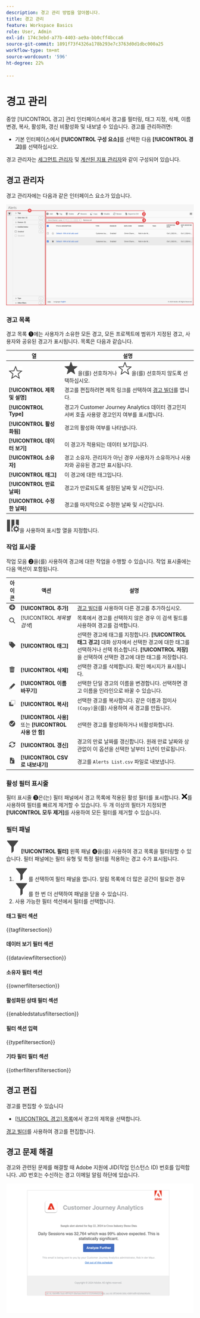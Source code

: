 ```yaml
---
description: 경고 관리 방법을 알아봅니다.
title: 경고 관리
feature: Workspace Basics
role: User, Admin
exl-id: 174c3ebd-a77b-4403-ae9a-bb0cff4bcca6
source-git-commit: 1891f73f4326a178b293e7c3763d0d1dbc000a25
workflow-type: tm+mt
source-wordcount: '596'
ht-degree: 22%

---
```


# 경고 관리


중앙 [!UICONTROL 경고] 관리 인터페이스에서 경고를 필터링, 태그 지정, 삭제, 이름 변경, 복사, 활성화, 갱신 비활성화 및 내보낼 수 있습니다. 경고를 관리하려면:

* 기본 인터페이스에서 **[!UICONTROL 구성 요소]**&#x200B;를 선택한 다음 **[!UICONTROL 경고]**&#x200B;를 선택하십시오.

경고 관리자는 [세그먼트 관리자](/help/components/segments/seg-manage.md) 및 [계산된 지표 관리자](/help/components/calc-metrics/cm-workflow/cm-manager.md)와 같이 구성되어 있습니다.


## 경고 관리자

경고 관리자에는 다음과 같은 인터페이스 요소가 있습니다.

![필터 인터페이스](assets/alerts-manager.png)

### 경고 목록

경고 목록 ➊에는 사용자가 소유한 모든 경고, 모든 프로젝트에 범위가 지정된 경고, 사용자와 공유된 경고가 표시됩니다. 목록은 다음과 같습니다.

| 열 | 설명 |
|---|---|
| ![StarOutline](/help/assets/icons/StarOutline.svg) | ![Star](/help/assets/icons/Star.svg)을(를) 선호하거나 ![StarOutline](/help/assets/icons/StarOutline.svg)을(를) 선호하지 않도록 선택하십시오. |
| **[!UICONTROL 제목 및 설명]** | 경고를 편집하려면 제목 링크를 선택하여 [경고 빌더](alert-builder.md#alert-builder)를 엽니다. |
| **[!UICONTROL Type]** | 경고가 Customer Journey Analytics 데이터 경고인지 서버 호출 사용량 경고인지 여부를 표시합니다. |
| **[!UICONTROL 활성화됨]** | 경고의 활성화 여부를 나타냅니다. |
| **[!UICONTROL 데이터 보기]** | 이 경고가 적용되는 데이터 보기입니다. |
| **[!UICONTROL 소유자]** | 경고 소유자. 관리자가 아닌 경우 사용자가 소유하거나 사용자와 공유된 경고만 표시됩니다. |
| **[!UICONTROL 태그]** | 이 경고에 대한 태그입니다. |
| **[!UICONTROL 만료 날짜]** | 경고가 만료되도록 설정된 날짜 및 시간입니다. |
| **[!UICONTROL 수정한 날짜]** | 경고를 마지막으로 수정한 날짜 및 시간입니다. |

<!-- When "Last used" column is added, add this information as the description: Shows the date when the alert was last used. <p>This information can help you determine whether a component is valuable to users in your organization, where it is used, and if it needs to be deleted or modified.</p><p>Consider the following when viewing this column:</p><ul><li>This information does not include usage from the API, Report Builder, or Data Warehouse.</li><li>For some components, this column might not contain data if the component was last used prior to September 2023.</li></ul> -->

![ColumnSetting](/help/assets/icons/ColumnSetting.svg)을 사용하여 표시할 열을 지정합니다.

### 작업 표시줄

작업 모음 ➋을(를) 사용하여 경고에 대한 작업을 수행할 수 있습니다. 작업 표시줄에는 다음 액션이 포함됩니다.

| 아이콘 | 액션 | 설명 |
|:---:|---|---|
| ![AddCircle](/help/assets/icons/AddCircle.svg) | **[!UICONTROL 추가]** | [경고 빌더](alert-builder.md#alert-builder)를 사용하여 다른 경고를 추가하십시오. |
| ![Search](/help/assets/icons/Search.svg) | [!UICONTROL *제목별 검색*] | 목록에서 경고를 선택하지 않은 경우 이 검색 필드를 사용하여 경고를 검색합니다. |
| ![레이블](/help/assets/icons/Label.svg) | **[!UICONTROL 태그]** | 선택한 경고에 태그를 지정합니다. **[!UICONTROL 태그 경고]** 대화 상자에서 선택한 경고에 대한 태그를 선택하거나 선택 취소합니다. **[!UICONTROL 저장]**&#x200B;을 선택하여 선택한 경고에 대한 태그를 저장합니다. |
| ![삭제](/help/assets/icons/Delete.svg) | **[!UICONTROL 삭제]** | 선택한 경고를 삭제합니다. 확인 메시지가 표시됩니다. |
| ![Edit](/help/assets/icons/Edit.svg) | **[!UICONTROL 이름 바꾸기]** | 선택한 단일 경고의 이름을 변경합니다. 선택하면 경고 이름을 인라인으로 바꿀 수 있습니다. |
| ![복사](/help/assets/icons/Copy.svg) | **[!UICONTROL 복사]** | 선택한 경고를 복사합니다. 같은 이름과 접미사 `(Copy)`을(를) 사용하여 새 경고를 만듭니다. |
| ![CheckmarkCircle](/help/assets/icons/CheckmarkCircle.svg) | **[!UICONTROL 사용]** 또는 **[!UICONTROL 사용 안 함]** | 선택한 경고를 활성화하거나 비활성화합니다. |
| ![새로 고침](/help/assets/icons/Refresh.svg) | **[!UICONTROL 갱신]** | 경고의 만료 날짜를 갱신합니다. 원래 만료 날짜와 상관없이 이 옵션을 선택한 날부터 1년이 만료됩니다. |
| ![FileCSV](/help/assets/icons/FileCSV.svg) | **[!UICONTROL CSV로 내보내기]** | 경고를 `Alerts List.csv` 파일로 내보냅니다. |


### 활성 필터 표시줄

필터 표시줄 ➌은(는) 필터 패널에서 경고 목록에 적용된 활성 필터를 표시합니다. ![CrossSize75](/help/assets/icons/CrossSize75.svg)를 사용하여 필터를 빠르게 제거할 수 있습니다. 두 개 이상의 필터가 지정되면 **[!UICONTROL 모두 제거]**&#x200B;를 사용하여 모든 필터를 제거할 수 있습니다.


### 필터 패널

![필터](/help/assets/icons/Filter.svg) **[!UICONTROL 필터]** 왼쪽 패널 ➍을(를) 사용하여 경고 목록을 필터링할 수 있습니다. 필터 패널에는 필터 유형 및 특정 필터를 적용하는 경고 수가 표시됩니다.


1. ![Filter](/help/assets/icons/Filter.svg)를 선택하여 필터 패널을 엽니다. 알림 목록에 더 많은 공간이 필요한 경우 ![필터](/help/assets/icons/Filter.svg)를 한 번 더 선택하여 패널을 닫을 수 있습니다.
1. 사용 가능한 필터 섹션에서 필터를 선택합니다.


#### 태그 필터 섹션

{{tagfiltersection}}


#### 데이터 보기 필터 섹션

{{dataviewfiltersection}}


#### 소유자 필터 섹션

{{ownerfiltersection}}


#### 활성화된 상태 필터 섹션

{{enabledstatusfiltersection}}


#### 필터 섹션 입력

{{typefiltersection}}


#### 기타 필터 필터 섹션

{{otherfiltersfiltersection}}



## 경고 편집

경고를 편집할 수 있습니다

* [[!UICONTROL 경고] 목록](#alerts-list)에서 경고의 제목을 선택합니다.

[경고 빌더](alert-builder.md#alert-builder)를 사용하여 경고를 편집합니다.

## 경고 문제 해결

경고와 관련된 문제를 해결할 때 Adobe 지원에 JID(작업 인스턴스 ID) 번호를 입력합니다. JID 번호는 수신하는 경고 이메일 알림 하단에 있습니다.

![경고 이메일](assets/alerts-email.PNG)
